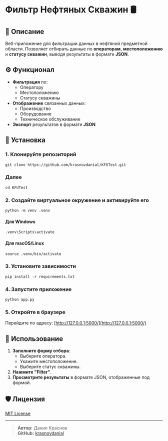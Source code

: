 # Фильтр Нефтяных Скважин 🛢️

## 📄 Описание

Веб-приложение для фильтрации данных в нефтяной предметной области. Позволяет отбирать данные по **операторам**, **местоположению** и **статусу скважин**, выводя результаты в формате **JSON**.

## ⚙️ Функционал

- **Фильтрация** по:
  - Оператору
  - Местоположению
  - Статусу скважины
- **Отображение** связанных данных:
  - Производство
  - Оборудование
  - Техническое обслуживание
- **Экспорт** результатов в формате **JSON**

## 🚀 Установка

### 1. Клонируйте репозиторий

`
git clone https://github.com/krasnovdanial/KFUTest.git
`
### Далее
`
cd KFUTest
`
### 2. Создайте виртуальное окружение и активируйте его
`
python -m venv .venv
`
#### Для Windows
`
.venv\Scripts\activate
`
#### Для macOS/Linux
`
source .venv/bin/activate
`
### 3. Установите зависимости
`
pip install -r requirements.txt
`
### 4. Запустите приложение
`
python app.py
`
### 5. Откройте в браузере

Перейдите по адресу: [http://127.0.0.1:5000/](http://127.0.0.1:5000/)

## 📝 Использование

1. **Заполните форму отбора**:
   - Выберите оператора.
   - Укажите местоположение.
   - Выберите статус скважины.
2. **Нажмите "Filter"**.
3. **Просмотрите результаты** в формате JSON, отображенные под формой.

## 🛡️ Лицензия

[MIT License](LICENSE)

---

> **Автор:** Данил Краснов  
> **GitHub:** [krasnovdanial](https://github.com/krasnovdanial)
